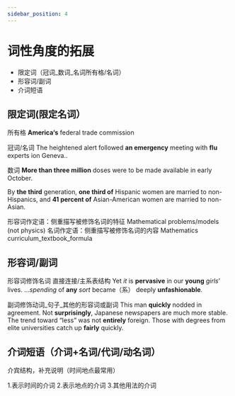 ```yaml
---
sidebar_position: 4
---
```


# 词性角度的拓展

* 限定词（冠词_数词_名词所有格/名词）
* 形容词/副词
* 介词短语

## 限定词(限定名词）

所有格
**America‘s** federal trade commission

冠词/名词
The heightened alert followed **an emergency** meeting with **flu** experts ion Geneva..

数词
**More than three million** doses were to be made available in early October.

By **the third** generation, **one third of** Hispanic women are married to non-Hispanics, and **41 percent of** Asian-American women are married to non-Asian.

形容词作定语：侧重描写被修饰名词的特征
Mathematical problems/models (not physics)
名词作定语：侧重描写被修饰名词的内容
Mathematics curriculum_textbook_formula

## 形容词/副词

形容词修饰名词
直接连接/主系表结构
Yet _it_ is **pervasive** in our **young** _girls_’ lives.
…_spending_ of **any** _sort_ became（系） deeply **unfashionable**.

副词修饰动词_句子_其他的形容词或副词
This man **quickly** nodded in agreement.
Not **surprisingly**, Japanese newspapers are much more stable.
The trend toward “less” was not **entirely** foreign.
Those with degrees from elite universities catch up **fairly** quickly.

## 介词短语（介词+名词/代词/动名词）
介宾结构，补充说明（时间地点最常用）

1.表示时间的介词
2.表示地点的介词
3.其他用法的介词